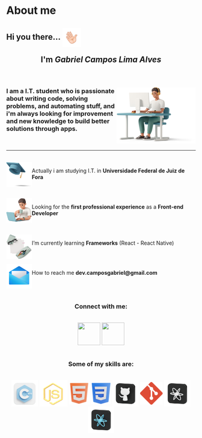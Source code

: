 #   About me

<h2 align="left">Hi you there... <img align="center" width="50px" height="50px" src="./plus/hello.gif" alt=""><br><p align="center">I'm <i>Gabriel Campos Lima Alves</i></p></h2>

<br>
<div>
<img width="210px" height="150px" align="right" src="./plus/me.png" alt="">

<h3 align="left" > I am a I.T. student who is passionate about writing code, solving problems, and automating stuff, and i'm always looking for improvement and new knowledge to build better solutions through apps.</h3>
</div>
<br>
<hr>

<br>
<img align="left" src="./plus/yy.png" alt="" width="68px" height="65px"> <p>Actually i am studying I.T. in <b>Universidade Federal de Juiz de Fora</b></p>
<br>
<br>
<img align="left" src="./plus/zz.png" alt="" width="68px" height="65px"><p>Looking for the <b>first professional experience</b> as a <b>Front-end Developer</b></p>
<br>
<br>
<img align="left" src="./plus\a.png" alt="" width="68px" height="65px">
<p>I’m currently learning <b>Frameworks</b> (React - React Native)</p>
<br>
<br>
<img align="left" src="./plus\b.png" alt="" width="68px" height="65px">
<p> How to reach me <b>dev.camposgabriel@gmail.com</b></p>
<br>
<br>


<div align="center">
<h3>Connect with me: </h3>
<br>
<a align="center" href="https://instagram.com/dev.camposg" target="_blank"><img align="center" src="./plus\ig.png" alt="" width="60px" height="60px"></a>
<a align="center" href="https://www.linkedin.com/in/gabriel-campos-lima-alves-947554249/" target="_blank"><img align="center" src="./plus\in.png" alt="" width="60px" height="60px"></a>
</div>
<br>


<div align="center">
<h3> Some of my skills are: </h3>
<br>
<img align="center" src="./plus\Languages\cpp.png" alt="" width="70px" height="70px">
<img align="center" src="./plus\Languages\jss.png" alt="" width="75px" height="70px">
<img align="center" src="./plus\Languages\html.png" alt="" width="55px" height="60px">
<img align="center" src="./plus\Languages\css.png" alt="" width="52px" height="58px">
<img align="center" src="./plus\Languages\git.png" alt="" width="70px" height="70px">
<img align="center" src="./plus\Languages\gitg.png" alt="" width="60px" height="60px">
<img align="center" src="./plus\Languages\react.png" alt="" width="70px" height="70px">
<img align="center" src="./plus\Languages\reactN.png" alt="" width="70px" height="70px">

</div>